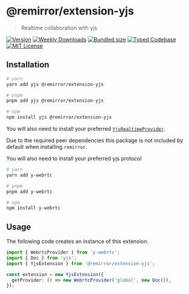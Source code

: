 # @remirror/extension-yjs

> Realtime collaboration with yjs

[![Version][version]][npm] [![Weekly Downloads][downloads-badge]][npm] [![Bundled size][size-badge]][size] [![Typed Codebase][typescript]](#) [![MIT License][license]](#)

[version]: https://flat.badgen.net/npm/v/@remirror/extension-yjs
[npm]: https://npmjs.com/package/@remirror/extension-yjs
[license]: https://flat.badgen.net/badge/license/MIT/purple
[size]: https://bundlephobia.com/result?p=@remirror/extension-yjs
[size-badge]: https://flat.badgen.net/bundlephobia/minzip/@remirror/extension-yjs
[typescript]: https://flat.badgen.net/badge/icon/TypeScript?icon=typescript&label
[downloads-badge]: https://badgen.net/npm/dw/@remirror/extension-yjs/red?icon=npm

## Installation

```bash
# yarn
yarn add yjs @remirror/extension-yjs

# pnpm
pnpm add yjs @remirror/extension-yjs

# npm
npm install yjs @remirror/extension-yjs
```

You will also need to install your preferred [`YjsRealtimeProvider`](https://github.com/yjs/yjs#providers).

Due to the required peer dependencies this package is not included by default when installing `remirror`.

You will also need to install your preferred yjs protocol

```bash
# yarn
yarn add y-webrtc

# pnpm
pnpm add y-webrtc

# npm
npm install y-webrtc
```

## Usage

The following code creates an instance of this extension.

```ts
import { WebrtcProvider } from 'y-webrtc';
import { Doc } from 'yjs';
import { YjsExtension } from '@remirror/extension-yjs';

const extension = new YjsExtension({
  getProvider: () => new WebrtcProvider('global', new Doc()),
});
```
